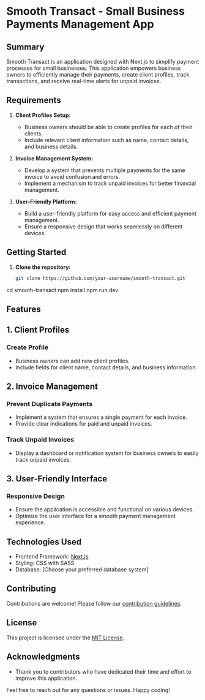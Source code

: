 # Smooth Transact - Small Business Payments Management App

## Summary

Smooth Transact is an application designed with Next.js to simplify payment processes for small businesses. This application empowers business owners to efficiently manage their payments, create client profiles, track transactions, and receive real-time alerts for unpaid invoices.

## Requirements

1. **Client Profiles Setup:**

   - Business owners should be able to create profiles for each of their clients.
   - Include relevant client information such as name, contact details, and business details.

2. **Invoice Management System:**

   - Develop a system that prevents multiple payments for the same invoice to avoid confusion and errors.
   - Implement a mechanism to track unpaid invoices for better financial management.

3. **User-Friendly Platform:**
   - Build a user-friendly platform for easy access and efficient payment management.
   - Ensure a responsive design that works seamlessly on different devices.

## Getting Started

1. **Clone the repository:**

   ```bash
   git clone https://github.com/your-username/smooth-transact.git
   ```

cd smooth-transact
npm install
npm run dev

## Features

## 1. Client Profiles

### Create Profile

- Business owners can add new client profiles.
- Include fields for client name, contact details, and business information.

## 2. Invoice Management

### Prevent Duplicate Payments

- Implement a system that ensures a single payment for each invoice.
- Provide clear indications for paid and unpaid invoices.

### Track Unpaid Invoices

- Display a dashboard or notification system for business owners to easily track unpaid invoices.

## 3. User-Friendly Interface

### Responsive Design

- Ensure the application is accessible and functional on various devices.
- Optimize the user interface for a smooth payment management experience.

## Technologies Used

- Frontend Framework: [Next.js](https://nextjs.org/)
- Styling: CSS with SASS
- Database: [Choose your preferred database system]

## Contributing

Contributions are welcome! Please follow our [contribution guidelines](CONTRIBUTING.md).

## License

This project is licensed under the [MIT License](LICENSE).

## Acknowledgments

- Thank you to contributors who have dedicated their time and effort to improve this application.

Feel free to reach out for any questions or issues. Happy coding!
